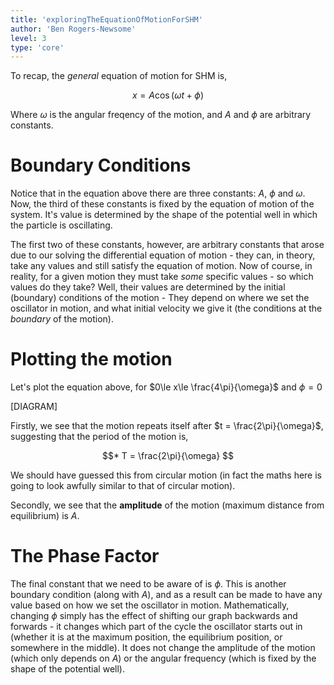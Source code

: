 ```yaml
---
title: 'exploringTheEquationOfMotionForSHM'
author: 'Ben Rogers-Newsome'
level: 3
type: 'core'
---
```


To recap, the *general* equation of motion for SHM is,

$$
	x = A\cos(\omega t + \phi)
$$

Where $\omega$ is the angular freqency of the motion, and $A$ and $\phi$ are arbitrary constants.

# Boundary Conditions

Notice that in the equation above there are three constants: $A$, $\phi$ and $\omega$. Now, the third of these constants is fixed by the equation of motion of the system. It's value is determined by the shape of the potential well in which the particle is oscillating.

The first two of these constants, however, are arbitrary constants that arose due to our solving the differential equation of motion - they can, in theory, take any values and still satisfy the equation of motion. Now of course, in reality, for a given motion they must take *some* specific values - so which values do they take? Well, their values are determined by the initial (boundary) conditions of the motion - They depend on where we set the oscillator in motion, and what initial velocity we give it (the conditions at the *boundary* of the motion).

# Plotting the motion

Let's plot the equation above, for $0\le x\le \frac{4\pi}{\omega}$ and $\phi = 0$

[DIAGRAM]

Firstly, we see that the motion repeats itself after $t = \frac{2\pi}{\omega}$, suggesting that the period of the motion is,

$$*
	T = \frac{2\pi}{\omega}
$$

We should have guessed this from circular motion (in fact the maths here is going to look awfully similar to that of circular motion).

Secondly, we see that the **amplitude** of the motion (maximum distance from equilibrium) is $A$.

# The Phase Factor

The final constant that we need to be aware of is $\phi$. This is another boundary condition (along with $A$), and as a result can be made to have any value based on how we set the oscillator in motion. Mathematically, changing $\phi$ simply has the effect of shifting our graph backwards and forwards - it changes which part of the cycle the oscillator starts out in (whether it is at the maximum position, the equilibrium position, or somewhere in the middle). It does not change the amplitude of the motion (which only depends on $A$) or the angular frequency (which is fixed by the shape of the potential well).
